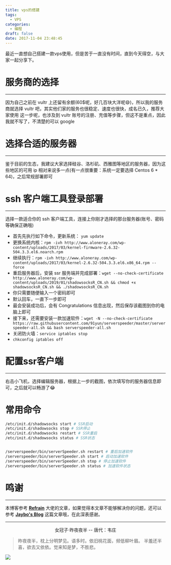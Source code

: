 ```yaml
---
title: vps的搭建
tags:
  - VPS
categories:
  - 编程
draft: false
date: 2017-11-04 23:48:45
---
```


最近一直想自己搭建一款vps使用，但是苦于一直没有时间，直到今天得空，与大家一起分享下。

# 服务商的选择
---
因为自己之前在 vultr 上还留有余额(60$呢，好几百块大洋呢😄)，所以我的服务商就选择 vultr 吧，其实他们家的服务也很稳定、速度也很快，成名已久，推荐大家使用
这一步呢，也涉及到 vultr 账号的注册、充值等步骤，但这不是重点，因此我就不写了，不清楚的可以 google

# 选择合适的服务器
---
鉴于目前的生态，我建议大家选择硅谷、洛杉矶、西雅图等地区的服务器，因为这些地区的可用 ip 相对来说多一点(有一点很重要：系统一定要选择 Centos 6 * 64)，之后常规部署即可

# ssh 客户端工具登录部署
---
选择一款适合你的 ssh 客户端工具，连接上你刚才选择的那台服务器(账号、密码等确保正确哦)
* 首先先执行如下命令，更新系统： `yum update`
* 更换系统内核：`rpm -ivh http://www.aloneray.com/wp-content/uploads/2017/03/kernel-firmware-2.6.32-504.3.3.el6.noarch.rpm`
* 继续执行：`rpm -ivh http://www.aloneray.com/wp-content/uploads/2017/03/kernel-2.6.32-504.3.3.el6.x86_64.rpm --force`
* 重启服务器后，安装 ssr 服务端并完成部署：`wget --no-check-certificate http://www.aloneray.com/wp-content/uploads/2019/01/shadowsocksR_CN.sh && chmod +x shadowsocksR_CN.sh && ./shadowsocksR_CN.sh`
* 你只需要随便输入一个密码即可
* 默认回车，一直下一步即可
* 最会安装成功后，会有 Congratulations 信息出现，然后保存该截图到你的电脑上即可
* 接下来，还需要安装一款加速软件：`wget -N --no-check-certificate https://raw.githubusercontent.com/91yun/serverspeeder/master/serverspeeder-all.sh && bash serverspeeder-all.sh`
* 关闭防火墙：`service iptables stop`
* `chkconfig iptables off`

# 配置ssr客户端
---
右击小飞机，选择编辑服务器，根据上一步的截图，依次填写你的服务器信息即可，之后就可以畅游了😂

# 常用命令

```bash
/etc/init.d/shadowsocks start # SSR启动
/etc/init.d/shadowsocks stop # SSR停止
/etc/init.d/shadowsocks restart # SSR重启
/etc/init.d/shadowsocks status # SSR状态


/serverspeeder/bin/serverSpeeder.sh restart # 重启加速软件
/serverspeeder/bin/serverSpeeder.sh start # 启动加速软件
/serverspeeder/bin/serverSpeeder.sh stop # 停止加速软件
/serverspeeder/bin/serverSpeeder.sh status # 加速软件状态
```

# 鸣谢

---

本博客参考 [**Refrain**](http://www.aloneray.com/54.html#comments) 大佬的文章，如果觉得本文章不能够解决你的问题，还可以参考 [**Jaybo's Blog**](https://strivebo.com/2019/02/12/%E7%AF%871%EF%BC%9A%E7%A7%91%E5%AD%A6%E4%B8%8A%E7%BD%91%E6%96%B9%E5%BC%8F%E6%80%BB%E7%BB%93/) 这篇文章哦，在此深表感谢。



------

<div align="middle">女冠子·昨夜夜半
	-- 唐代：韦庄
</div>

> 昨夜夜半，枕上分明梦见。语多时。依旧桃花面，频低柳叶眉。
> 半羞还半喜，欲去又依依。觉来知是梦，不胜悲。


<img src="https://cdn.jsdelivr.net/gh/latin-xiao-mao/img/blog-content/vps的搭建/1.jpg"/>
